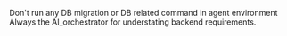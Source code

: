 Don't run any DB migration or DB related command in agent environment
Always the AI_orchestrator for understating backend requirements.
